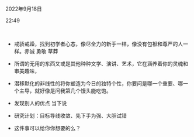  

2022年9月18日

22:49

 

-   戒骄戒躁，找到初学者心态，像尽全力的新手一样，像没有包袱和尊严的人一样。赤诚 勇敢 草莽

-   所谓的无用的东西又或是其他种种文学、演讲、艺术，它在涵养着你的灵魂和审美趣味，

-   潜移默化的非线性的将你塑造为今日的独特个性，你要问是哪一个重要、哪一个主导，就好像是问我第几个馒头能吃饱。

-   发现别人的优点 当下说

-   研究计划：目标导线收敛、先下手为强、大胆试错

-   这件事可以给你你想要的么？
